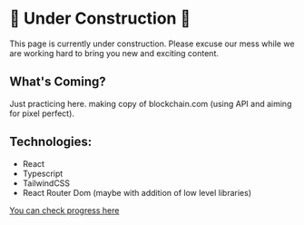 # 🚧 Under Construction 🚧

This page is currently under construction. Please excuse our mess while we are working hard to bring you new and exciting content.

## What's Coming?

Just practicing here. making copy of blockchain.com (using API and aiming for pixel perfect).

## Technologies:

- React
- Typescript
- TailwindCSS
- React Router Dom
  (maybe with addition of low level libraries)

[You can check progress here]("https://crypto-world-liart.vercel.app/home/wallet")

